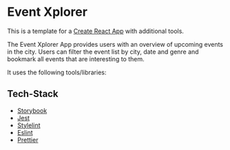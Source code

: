 # Event Xplorer

This is a template for a [Create React App](https://create-react-app.dev/) with additional tools.

The Event Xplorer App provides users with an overview of upcoming events in the city. Users can filter the event list by city, date and genre and bookmark all events that are interesting to them. 

It uses the following tools/libraries:

## Tech-Stack

- [Storybook](https://storybook.js.org/)
- [Jest](https://jestjs.io/)
- [Stylelint](https://stylelint.io/)
- [Eslint](https://eslint.org/)
- [Prettier](https://prettier.io/)


